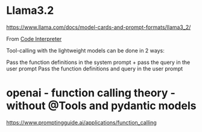 # Llama3.2

https://www.llama.com/docs/model-cards-and-prompt-formats/llama3_2/

From [Code Interpreter](https://www.llama.com/docs/model-cards-and-prompt-formats/llama3_1#-code-interpreter-)

Tool-calling with the lightweight models can be done in 2 ways:

Pass the function definitions in the system prompt + pass the query in the user prompt
Pass the function definitions and query in the user prompt

# openai - function calling theory - without @Tools and pydantic models
https://www.promptingguide.ai/applications/function_calling